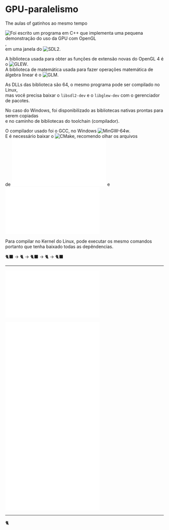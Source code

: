 # GPU-paralelismo
The aulas of gatinhos ao mesmo tempo

![Foi escrito um programa em C++ que implementa uma pequena demonstração do uso da GPU com OpenGL](demo/),  
em uma janela do ![SDL2](https://www.libsdl.org/).  

A biblioteca usada para obter as funções de extensão novas do OpenGL 4 é o ![GLEW](https://glew.sourceforge.net/).  
A biblioteca de matemática usada para fazer operações matemática de álgebra linear é o ![GLM](https://github.com/g-truc/glm).

As DLLs das biblioteca são 64, o mesmo programa pode ser compilado no Linux,  
mas você precisa baixar o `libsdl2-dev` e o `libglew-dev` com o gerenciador de pacotes.

No caso do Windows, foi disponibilizado as bibliotecas nativas prontas para serem copiadas  
e no caminho de bibliotecas do toolchain (compilador).

O compilador usado foi o GCC, no Windows ![MinGW-64w](https://www.mingw-w64.org/downloads/).  
E é necessário baixar o ![CMake](https://cmake.org/download/), recomendo olhar os arquivos  
de ![build do CMake](dmo/CMakeLists.txt) e ![os arquivos de script de build.](demo/compilar-win32.bat)

Para compilar no Kernel do Linux, pode executar os mesmo comandos portanto que tenha baixado todas as depêndencias.  

🐈‍⬛ -> 🐈 -> 🐈‍⬛ -> 🐈 -> 🐈‍⬛

----

![Sumario](sumario/sumario.md) 

![Apresentação e introdução](1/1-.md)  
![Qual a base de conhecimento e a preparação necessária para iniciar nessa área](2/2-.md)  
![Quais os diferentes campos e sua situação no mercado exterior](3/3-.md)  
![Situação do Brasil e o campo graphics programming](4/4-.md)  

---

🐈
